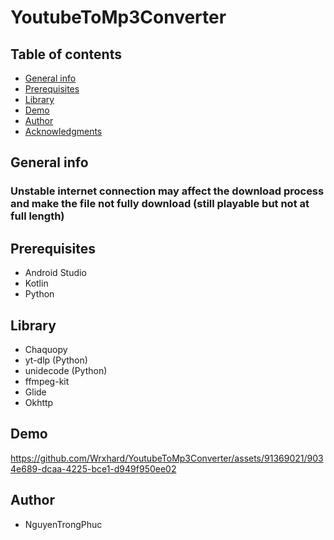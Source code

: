 # YoutubeToMp3Converter
## Table of contents
* [General info](#General-info)
* [Prerequisites](#Prerequisites)
* [Library](#Library)
* [Demo](#Demo)
* [Author](#Author)
* [Acknowledgments](#Acknowledgments)

## General info
### Unstable internet connection may affect the download process and make the file not fully download (still playable but not at full length) 
## Prerequisites
- Android Studio
- Kotlin
- Python

## Library
- Chaquopy
- yt-dlp (Python)
- unidecode (Python)
- ffmpeg-kit
- Glide
- Okhttp

## Demo




https://github.com/Wrxhard/YoutubeToMp3Converter/assets/91369021/9034e689-dcaa-4225-bce1-d949f950ee02





## Author
- NguyenTrongPhuc

